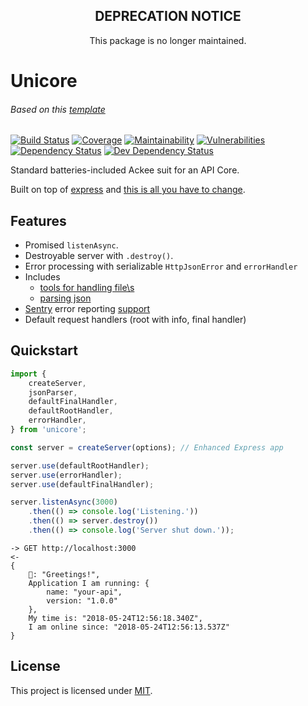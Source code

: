 <div align="center">

## DEPRECATION NOTICE

This package is no longer maintained.
</div>

# Unicore

###### Based on this [template](https://github.com/AckeeCZ/package-template/tree/6febde96d20cfec270e74d1557ba7644ff834e8c)

[![Build Status](https://img.shields.io/travis/com/AckeeCZ/unicore/master.svg?style=flat-square)](https://travis-ci.com/AckeeCZ/unicore)
[![Coverage](https://img.shields.io/codeclimate/coverage/AckeeCZ/unicore.svg?style=flat-square)](https://codeclimate.com/github/AckeeCZ/unicore)
[![Maintainability](https://img.shields.io/codeclimate/maintainability/AckeeCZ/unicore.svg?style=flat-square)](https://codeclimate.com/github/AckeeCZ/unicore)
[![Vulnerabilities](https://img.shields.io/snyk/vulnerabilities/github/AckeeCZ/unicore.svg?style=flat-square)](https://snyk.io/test/github/AckeeCZ/unicore?targetFile=package.json)
[![Dependency Status](https://img.shields.io/david/AckeeCZ/unicore.svg?style=flat-square)](https://david-dm.org/AckeeCZ/unicore)
[![Dev Dependency Status](https://img.shields.io/david/dev/AckeeCZ/unicore.svg?style=flat-square)](https://david-dm.org/AckeeCZ/unicore?type=dev)

Standard batteries-included Ackee suit for an API Core.

Built on top of [express](https://github.com/expressjs/express/) and [this is all you have to change](./docs/express-migration-guide.md).

## Features

- Promised `listenAsync`.
- Destroyable server with `.destroy()`.
- Error processing with serializable `HttpJsonError` and `errorHandler`
- Includes
    - [tools for handling file\s ](./docs/file-uploads.md)
    - [parsing json](./docs/body-parsers.md)
- [Sentry](https://sentry.io) error reporting [support](./docs/sentry.md)
- Default request handlers (root with info, final handler)

## Quickstart

```js
import {
    createServer,
    jsonParser,
    defaultFinalHandler,
    defaultRootHandler,
    errorHandler,
} from 'unicore';

const server = createServer(options); // Enhanced Express app

server.use(defaultRootHandler);
server.use(errorHandler);
server.use(defaultFinalHandler);

server.listenAsync(3000)
    .then(() => console.log('Listening.'))
    .then(() => server.destroy())
    .then(() => console.log('Server shut down.'));
```

```
-> GET http://localhost:3000
<-
{
    🦄: "Greetings!",
    Application I am running: {
        name: "your-api",
        version: "1.0.0"
    },
    My time is: "2018-05-24T12:56:18.340Z",
    I am online since: "2018-05-24T12:56:13.537Z"
}
```



## License

This project is licensed under [MIT](./LICENSE).
